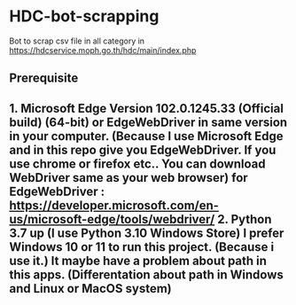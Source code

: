 # HDC-bot-scrapping
Bot to scrap csv file in all category in https://hdcservice.moph.go.th/hdc/main/index.php

## Prerequisite
**1. Microsoft Edge Version 102.0.1245.33 (Official build) (64-bit)** or EdgeWebDriver in same version in your computer. (Because I use Microsoft Edge and in this repo give you EdgeWebDriver. If you use chrome or firefox etc.. You can download WebDriver same as your web browser)
for EdgeWebDriver : https://developer.microsoft.com/en-us/microsoft-edge/tools/webdriver/
**2. Python 3.7 up** (I use Python 3.10 Windows Store)
I prefer Windows 10 or 11 to run this project. (Because i use it.) It maybe have a problem about path in this apps. (Differentation about path in Windows and Linux or MacOS system)
---
